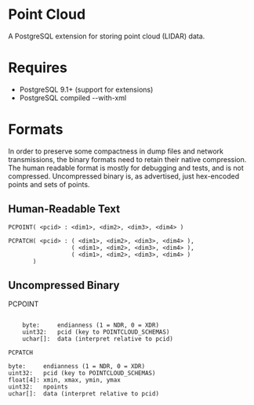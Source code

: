 Point Cloud
===========

A PostgreSQL extension for storing point cloud (LIDAR) data.

Requires
========

- PostgreSQL 9.1+ (support for extensions)
- PostgreSQL compiled --with-xml

Formats
=======

In order to preserve some compactness in dump files and network transmissions, the binary formats need to retain their native compression. The human readable format is mostly for debugging and tests, and is not compressed. Uncompressed binary is, as advertised, just hex-encoded points and sets of points.

Human-Readable Text
-------------------

    PCPOINT( <pcid> : <dim1>, <dim2>, <dim3>, <dim4> )

    PCPATCH( <pcid> : ( <dim1>, <dim2>, <dim3>, <dim4> ), 
                      ( <dim1>, <dim2>, <dim3>, <dim4> ), 
                      ( <dim1>, <dim2>, <dim3>, <dim4> ) 
           )
         
Uncompressed Binary
-------------------

PCPOINT
~~~~~~~
    
    byte:     endianness (1 = NDR, 0 = XDR)
    uint32:   pcid (key to POINTCLOUD_SCHEMAS)
    uchar[]:  data (interpret relative to pcid)
    
PCPATCH
~~~~~~~

    byte:     endianness (1 = NDR, 0 = XDR)
    uint32:   pcid (key to POINTCLOUD_SCHEMAS)
    float[4]: xmin, xmax, ymin, ymax
    uint32:   npoints
    uchar[]:  data (interpret relative to pcid)

    
